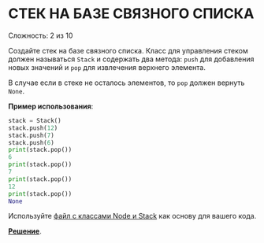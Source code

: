 # СТЕК НА БАЗЕ СВЯЗНОГО СПИСКА

Сложность: 2 из 10

Создайте стек на базе связного списка. Класс для управления стеком должен называться `Stack` и содержать два метода: `push` для добавления новых значений и `pop` для извлечения верхнего элемента.

В случае если в стеке не осталось элементов, то `pop` должен вернуть `None`.

**Пример использования**:

```python
stack = Stack()
stack.push(12)
stack.push(7)
stack.push(6)
print(stack.pop())
6
print(stack.pop())
7
print(stack.pop())
12
print(stack.pop())
None
```

Используйте [файл с классами Node и Stack](initial.py) как основу для вашего кода.

**[Решение](stack_from_linked_list.py)**.
